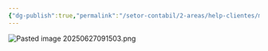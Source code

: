 ```yaml
---
{"dg-publish":true,"permalink":"/setor-contabil/2-areas/help-clientes/marcus-consultor/","dgPassFrontmatter":true,"created":"2025-06-27T09:14:30.239-03:00","updated":"2025-06-27T10:27:11.906-03:00"}
---
```


![Pasted image 20250627091503.png](/img/user/SETOR%20CONT%C3%81BIL/4.%20ARQUIVOS/Pasted%20image%2020250627091503.png)
